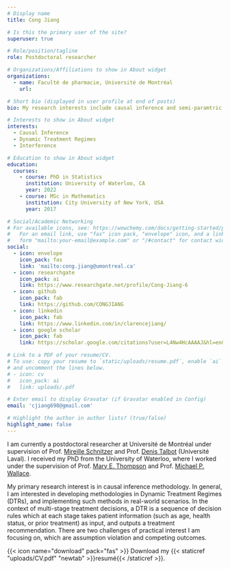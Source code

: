```yaml
---
# Display name
title: Cong Jiang

# Is this the primary user of the site?
superuser: true

# Role/position/tagline
role: Postdoctoral researcher

# Organizations/Affiliations to show in About widget
organizations:
  - name: Faculté de pharmacie, Université de Montréal
    url:

# Short bio (displayed in user profile at end of posts)
bio: My research interests include causal inference and semi-paramtric inference. 

# Interests to show in About widget
interests:
  - Causal Inference
  - Dynamic Treatment Regimes
  - Interference

# Education to show in About widget
education:
  courses:
    - course: PhD in Statistics
      institution: University of Waterloo, CA
      year: 2022
    - course: MSc in Mathematics
      institution: City University of New York, USA
      year: 2017

# Social/Academic Networking
# For available icons, see: https://wowchemy.com/docs/getting-started/page-builder/#icons
#   For an email link, use "fas" icon pack, "envelope" icon, and a link in the
#   form "mailto:your-email@example.com" or "/#contact" for contact widget.
social:
  - icon: envelope
    icon_pack: fas
    link: 'mailto:cong.jiang@umontreal.ca'
  - icon: researchgate
    icon_pack: ai
    link: https://www.researchgate.net/profile/Cong-Jiang-6
  - icon: github
    icon_pack: fab
    link: https://github.com/CONGJIANG
  - icon: linkedin
    icon_pack: fab
    link: https://www.linkedin.com/in/clarencejiang/
  - icon: google scholar
    icon_pack: fab
    link: https://scholar.google.com/citations?user=L4Nw4HcAAAAJ&hl=en&oi=sra

# Link to a PDF of your resume/CV.
# To use: copy your resume to `static/uploads/resume.pdf`, enable `ai` icons in `params.toml`,
# and uncomment the lines below.
# - icon: cv
#   icon_pack: ai
#   link: uploads/.pdf

# Enter email to display Gravatar (if Gravatar enabled in Config)
email: 'cjiang698@gmail.com'

# Highlight the author in author lists? (true/false)
highlight_name: false
---
```


I am currently a postdoctoral researcher at Université de Montréal under supervision of Prof. [Mireille Schnitzer](https://www.mireilleschnitzer.com/research.html) and Prof. [Denis Talbot](https://www.crchudequebec.ulaval.ca/en/research/researchers/denis-talbot) (Université Laval). 
I received my PhD from the University of Waterloo, where I worked under the supervision of Prof. [Mary E. Thompson](https://uwaterloo.ca/statistics-and-actuarial-science/people-profiles/mary-thompson) and Prof. [Michael P. Wallace](https://mpwallace.github.io/). 

My primary research interest is in causal inference methodology. In general, I am interested in developing methodologies in Dynamic Treatment Regimes (DTRs), and implementing such methods in real-world scenarios. In the context of multi-stage treatment decisions, a DTR is a sequence of decision rules which at each stage takes patient information (such as age, health status, or prior treatment) as input, and outputs a treatment recommendation. There are two challenges of practical interest I am focusing on, which are assumption violation and competing outcomes.

{{< icon name="download" pack="fas" >}} Download my {{< staticref "uploads/CV.pdf" "newtab" >}}resumé{{< /staticref >}}.
